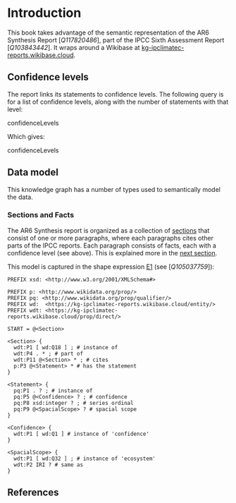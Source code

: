 # Introduction

This book takes advantage of the semantic representation of the AR6 Synthesis Report
[<cite>Q117820486</cite>], part of the IPCC Sixth Assessment Report [<cite>Q103843442</cite>].
It wraps around a Wikibase at [kg-ipclimatec-reports.wikibase.cloud](https://kg-ipclimatec-reports.wikibase.cloud/).

## Confidence levels

The report links its statements to <topic>confidence levels</topic>. The following query is for a list of confidence levels, 
along with the number of statements with that level:

<sparql>confidenceLevels</sparql>

Which gives:

<out>confidenceLevels</out>

## Data model

This knowledge graph has a number of types used to semantically model the data.

### Sections and Facts

The AR6 Synthesis report is organized as a collection of [sections](https://kg-ipclimatec-reports.wikibase.cloud/wiki/Item:Q18) that consist of one or
more paragraphs, where each paragraphs cites other parts of the IPCC reports. Each
paragraph consists of facts, each with a confidence level (see above). This is explained more
in the [next section](section.md).

This model is captured in the shape expression [E1](https://kg-ipclimatec-reports.wikibase.cloud/wiki/EntitySchema:E1) (see [<cite>Q105037759</cite>]):

```
PREFIX xsd: <http://www.w3.org/2001/XMLSchema#>

PREFIX p: <http://www.wikidata.org/prop/>
PREFIX pq: <http://www.wikidata.org/prop/qualifier/>
PREFIX wd:  <https://kg-ipclimatec-reports.wikibase.cloud/entity/>
PREFIX wdt: <https://kg-ipclimatec-reports.wikibase.cloud/prop/direct/>

START = @<Section>

<Section> {
  wdt:P1 [ wd:Q18 ] ; # instance of
  wdt:P4 . * ; # part of
  wdt:P11 @<Section> * ; # cites
  p:P3 @<Statement> * # has the statement
}

<Statement> {
  pq:P1 . ? ; # instance of
  pq:P5 @<Confidence> ? ; # confidence
  pq:P8 xsd:integer ? ; # series ordinal
  pq:P9 @<SpacialScope> ? # spacial scope
}

<Confidence> {
  wdt:P1 [ wd:Q1 ] # instance of 'confidence'
}

<SpacialScope> {
  wdt:P1 [ wd:Q32 ] ; # instance of 'ecosystem'
  wdt:P2 IRI ? # same as
}
```

## References

<references/>
